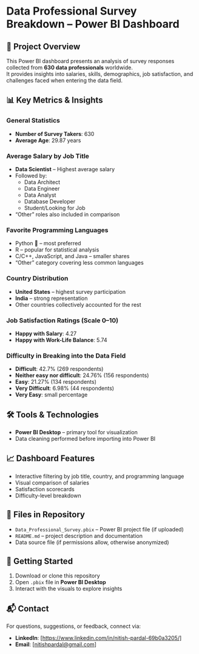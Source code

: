 # Data Professional Survey Breakdown – Power BI Dashboard

## 📌 Project Overview
This Power BI dashboard presents an analysis of survey responses collected from **630 data professionals** worldwide.  
It provides insights into salaries, skills, demographics, job satisfaction, and challenges faced when entering the data field.

## 📊 Key Metrics & Insights

### General Statistics
- **Number of Survey Takers**: 630
- **Average Age**: 29.87 years

### Average Salary by Job Title
- **Data Scientist** – Highest average salary
- Followed by:
  - Data Architect
  - Data Engineer
  - Data Analyst
  - Database Developer
  - Student/Looking for Job
- “Other” roles also included in comparison

### Favorite Programming Languages
- Python 🐍 – most preferred
- R – popular for statistical analysis
- C/C++, JavaScript, and Java – smaller shares
- “Other” category covering less common languages

### Country Distribution
- **United States** – highest survey participation
- **India** – strong representation
- Other countries collectively accounted for the rest

### Job Satisfaction Ratings (Scale 0–10)
- **Happy with Salary**: 4.27
- **Happy with Work-Life Balance**: 5.74

### Difficulty in Breaking into the Data Field
- **Difficult**: 42.7% (269 respondents)
- **Neither easy nor difficult**: 24.76% (156 respondents)
- **Easy**: 21.27% (134 respondents)
- **Very Difficult**: 6.98% (44 respondents)
- **Very Easy**: small percentage

## 🛠 Tools & Technologies
- **Power BI Desktop** – primary tool for visualization
- Data cleaning performed before importing into Power BI

## 📈 Dashboard Features
- Interactive filtering by job title, country, and programming language
- Visual comparison of salaries
- Satisfaction scorecards
- Difficulty-level breakdown

## 📂 Files in Repository
- `Data_Professional_Survey.pbix` – Power BI project file (if uploaded)
- `README.md` – project description and documentation
- Data source file (if permissions allow, otherwise anonymized)

## 🚀 Getting Started
1. Download or clone this repository
2. Open `.pbix` file in **Power BI Desktop**
3. Interact with the visuals to explore insights

## 📬 Contact
For questions, suggestions, or feedback, connect via:
- **LinkedIn**: [https://www.linkedin.com/in/nitish-pardal-69b0a3205/]
- **Email**: [nitishpardal@gmail.com]
